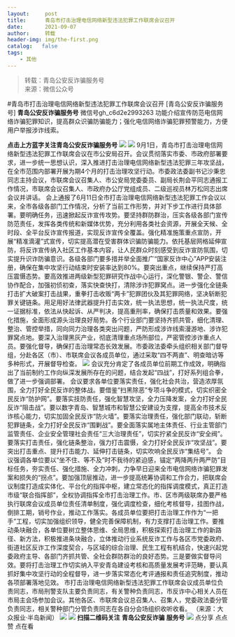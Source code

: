 ```yaml
---
layout:     post
title:      青岛市打击治理电信网络新型违法犯罪工作联席会议召开
date:       2021-09-07
author:     转载
header-img: img/the-first.png
catalog:   false
tags:
    - 其他
---
```


<blockquote><p>转载：青岛公安反诈骗服务号<br>
来源：微信公众号</p></blockquote>

#青岛市打击治理电信网络新型违法犯罪工作联席会议召开
[青岛公安反诈骗服务号]
**青岛公安反诈骗服务号**
微信号gh_c6d2e2993263
功能介绍宣传防范电信网络诈骗犯罪知识，提高群众识骗防骗能力；强化电信网络诈骗犯罪预警能力，方便用户举报涉诈线索。

**点击上方蓝字关注青岛公安反诈骗服务号**
![]({{site.baseurl}}/postimg/V5la5fm0eVibnwCzULaLpxiagM1U8RBtdMjqGrxg3nwkibM8TF7YfE6wnhm73sJxpwMVHfhrJ7SZK8krZahEALicFg.jpeg)
![]({{site.baseurl}}/postimg/V5la5fm0eV841PgxPtFpwSicV4TL5mwja3uC8VqgNL2zIWftv6ZbceDABHvwQ98G2XNuKCAGn6JGBgUBDu7L1jg.png)
9月1日，青岛市打击治理电信网络新型违法犯罪工作联席会议在市公安局召开。会议贯彻落实市委、市政府部署要求，进一步统一思想认识，深入推进打击治理电信网络新型违法犯罪三年攻坚战，在全市范围内部署开展为期4个月的打击治理攻坚行动。市委政法委副书记沙秉忠同志主持会议，市联席会议召集人、市公安局党委委员、副局长荆会平同志通报工作情况，市联席会议召集人、市政府办公厅党组成员、二级巡视员林万松同志出席会议并讲话。
会上通报了6月11日全市打击治理电信网络新型违法犯罪工作会议以来，全市各级各部门工作情况，分析了当前工作形势，并对下步工作进行具体部署。要明确任务，迅速掀起反诈宣传攻势。要坚持群防群治，压实各级各部门宣传防范责任，发挥各类传统和新媒体优势，充分利用各类社会资源，开展全天候、全时段、全平台反诈宣传报道，实现反诈宣传全覆盖。强化精准施策重点宣防，开展“精准滴灌”式宣传，切实提高潜在受害群体识骗防骗能力。依托基层网格延伸宣防，将反诈宣传纳入社区工作基本内容，让人民群众时刻感受到反诈宣防氛围，切实提升识诈防骗意识。各级各部门要多措并举全面推广“国家反诈中心”APP安装注册，确保在集中攻坚行动结束时安装率达到80%。要突出重点，继续保持严打高压震慑态势。要高效推进两级新型犯罪研究作战中心运行，深化警银、警企、警信协作配合，加强初侦初查，落实快查快打，清除涉诈犯罪窝点。进一步强化全链条打击扩大破案打击战果，重拳打击收贩“两卡”犯罪团伙及其犯罪网络，坚决斩断犯罪关键链条。用足用好法律武器提升打击实效，统一执法思想，统一执法尺度，统一证据标准，依法从快起诉、从严判决，提高重刑率，确保打击质量和效果。要强化措施，全面形成源头治理良好局势。各个行业部门要坚持齐抓共管，细化清理、整治、管控举措，同向同力治理各类突出问题，严防形成涉诈线索漫游地、涉诈犯罪窝点地。要深入治理黑灰产业，彻底清理重点场所部位，严密管控涉诈重点人员。要强化督导，确保打击治理常态长效发展。市委政法委牵头组织相关部门督导组，分赴各区（市）、市联席会议各成员单位，通过采取“四不两直”、明查暗访等多种形式，开展督导检查。
![]({{site.baseurl}}/postimg/V5la5fm0eVibnwCzULaLpxiagM1U8RBtdM2EPYFKvdYLSWHPISO1Do10Y3eleuYqyO0DHl8YKJqrvC4k6Z0s4uUw.jpeg)
会议充分肯定了各成员单位前期工作成效，明确指出了当前制约工作向纵深发展所存在的问题，结合发起“四战”，打好系列组合拳，做了进一步强调部署。
会议要求各单位要落实责任，强化社会共治，营造浓厚氛围，全力打好全民反诈的整体战。要借鉴“扫黑除恶”专项斗争的模式，切实织密全民反诈“防护网”。要落实技防责任，强化智慧攻坚，全力压降发案，全力打好全民反诈“阻击战”。要以数字青岛、智慧城市和智慧公安建设为支撑，提高全市技术反诈核心能力，切实加固全民反诈“防火墙”。要落实治理责任，强化部门联动，斩断犯罪链条，全力打好全民反诈“围剿战”。要全面落实属地主体责任、行业主管部门监管责任、企业安全管理社会责任“三大治理责任”，切实拧紧全民反诈“安全阀”。要落实打击责任，强化链条整治，强力打击震慑，全力打好全民反诈“攻坚战”。要突出打击重点、提升打击能力、延伸打击链条，切实吹响全民反诈“集结号”。
会议强调各单位要以“坐不住、等不及”时不我待的紧迫感，锚定“两降两升两严防”目标任务，夯实责任、强化措施、全力冲刺，力争早日迎来全市电信网络诈骗犯罪发案和损失的“拐点”。要加强顶层推动，进一步提高统筹协调和工作合力，把联席会议制度打造成实体化、平台化的指挥中枢，建立常态化的指挥调度模式，真正打造市级“联合指挥部”，全权协调指挥全市打击治理工作。市、区市两级联席办要严格执行联席会议成员单位责任清单制度，强化调度检查，细化考核督导，挂图作战，倒排工期，销号作业，推动工作落实。各成员单位要把打击治理工作作为“一把手”工程，切实加强组织领导，健全完善保障机制，有力支撑打击治理工作。要推动条块融合，各单位要树立整体思维、全局思维，积极探索打击治理工作的新路径、新方法，积极推进条块融合，立体推动行业系统反诈工作与各区市党委政府、街道社区反诈工作深度契合，与区域的综合治理、民生工程有机结合，快速兴起党委政府主导、各部门齐抓共管、全社会群防群治的良好态势。三是要做实督导问效。要将打击治理工作切实纳入平安青岛建设考核和高质量发展考评范畴，要认真抓好集中攻坚行动的全程督导，进一步落实常态化考评通报和责任追究制度，推动各项部署落地见效。
市打击治理电信网络新型违法犯罪工作联席会议成员单位负责同志，市局刑警支队主要负责同志，有关警种负责同志，市反诈中心相关人员在市局主会场参加会议。其他各区、市联席会议总召集人、召集人，党委政法委分管负责同志，相关警种部门分管负责同志在各自分会场组织收听收看。
（来源：大众报业·半岛新闻）
![]({{site.baseurl}}/postimg/6xI4h676QXzia5naazW6wFR5ml91zib85OnAdBFSTibic8yWLuWic1rKJBicwSgnqzI9icFMSpImia2H4zZhqLVTr724UA.png)
![]({{site.baseurl}}/postimg/1GjWwxYB3dk0QR6pndF2SISfW55mAuAxDQOiaC2Geq1kE9oibrv0xIEyiazCyo7VubILLicuLicBW77qleN0GPJOTAQ.jpeg)
**扫描二维码关注**
**青岛公安反诈骗**
**服务号**
![]({{site.baseurl}}/postimg/6xI4h676QXzia5naazW6wFR5ml91zib85O2ObvfHFG7tH1qAI6iakIGohmLu4siar1ZzMiawQ7QicgfyZFjriavRic3M6Q.png)
点分享
点点赞
点在看
